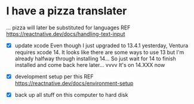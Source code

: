 # I have a pizza translater
... pizza will later be substituted for languages
REF https://reactnative.dev/docs/handling-text-input

* [x] update xcode
Even though I just upgraded to 13.4.1 yesterday, Ventura requires xcode 14.  It looks like there are some ways to use 13 but I'm already halfway through installing 14... So just wait for 14 to finish installed and come back here later...
vvvv It's on 14.XXX now

* [x] development setup per this REF https://reactnative.dev/docs/environment-setup

* [x] back up all stuff on this computer to hard disk

